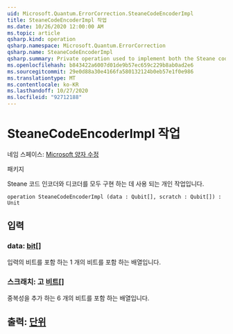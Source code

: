 ```yaml
---
uid: Microsoft.Quantum.ErrorCorrection.SteaneCodeEncoderImpl
title: SteaneCodeEncoderImpl 작업
ms.date: 10/26/2020 12:00:00 AM
ms.topic: article
qsharp.kind: operation
qsharp.namespace: Microsoft.Quantum.ErrorCorrection
qsharp.name: SteaneCodeEncoderImpl
qsharp.summary: Private operation used to implement both the Steane code encoder and decoder.
ms.openlocfilehash: b843422a6007d01de9b57ec659c229b8ab0ad2e6
ms.sourcegitcommit: 29e0d88a30e4166fa580132124b0eb57e1f0e986
ms.translationtype: MT
ms.contentlocale: ko-KR
ms.lasthandoff: 10/27/2020
ms.locfileid: "92712188"
---
```

# <a name="steanecodeencoderimpl-operation"></a>SteaneCodeEncoderImpl 작업

네임 스페이스: [Microsoft 양자 수정](xref:Microsoft.Quantum.ErrorCorrection)

패키지 [](https://nuget.org/packages/)


Steane 코드 인코더와 디코더를 모두 구현 하는 데 사용 되는 개인 작업입니다.

```qsharp
operation SteaneCodeEncoderImpl (data : Qubit[], scratch : Qubit[]) : Unit
```


## <a name="input"></a>입력

### <a name="data--qubit"></a>data: [bit](xref:microsoft.quantum.lang-ref.qubit)[]

입력의 비트를 포함 하는 1 개의 비트를 포함 하는 배열입니다.


### <a name="scratch--qubit"></a>스크래치: 고 [비트](xref:microsoft.quantum.lang-ref.qubit)[]

중복성을 추가 하는 6 개의 비트를 포함 하는 배열입니다.



## <a name="output--unit"></a>출력: [단위](xref:microsoft.quantum.lang-ref.unit)

